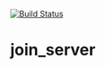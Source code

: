 [![Build Status](https://circleci.com/gh/ilya-otus/join_server.svg?style=svg)](https://circleci.com/gh/ilya-otus/join_server)
# join_server

